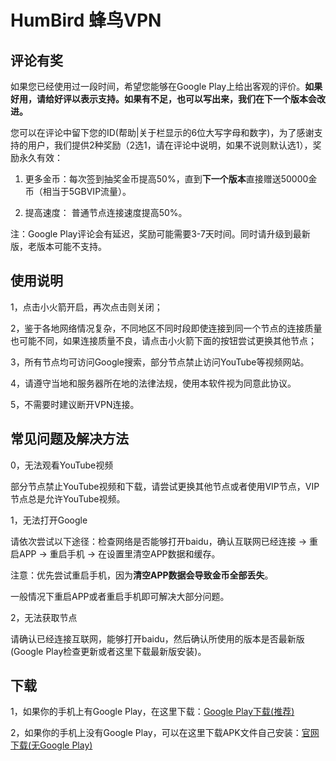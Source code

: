 # HumBird 蜂鸟VPN

## 评论有奖

如果您已经使用过一段时间，希望您能够在Google Play上给出客观的评价。**如果好用，请给好评以表示支持。如果有不足，也可以写出来，我们在下一个版本会改进。**

您可以在评论中留下您的ID(帮助|关于栏显示的6位大写字母和数字)，为了感谢支持的用户，我们提供2种奖励（2选1，请在评论中说明，如果不说则默认选1），奖励永久有效：

1. 更多金币：每次签到抽奖金币提高50%，直到**下一个版本**直接赠送50000金币（相当于5GBVIP流量）。

2. 提高速度： 普通节点连接速度提高50%。

注：Google Play评论会有延迟，奖励可能需要3-7天时间。同时请升级到最新版，老版本可能不支持。


## 使用说明

1，点击小火箭开启，再次点击则关闭；

2，鉴于各地网络情况复杂，不同地区不同时段即使连接到同一个节点的连接质量也可能不同，如果连接质量不良，请点击小火箭下面的按钮尝试更换其他节点；

3，所有节点均可访问Google搜索，部分节点禁止访问YouTube等视频网站。

4，请遵守当地和服务器所在地的法律法规，使用本软件视为同意此协议。

5，不需要时建议断开VPN连接。


## 常见问题及解决方法

0，无法观看YouTube视频

部分节点禁止YouTube视频和下载，请尝试更换其他节点或者使用VIP节点，VIP节点总是允许YouTube视频。

1，无法打开Google

请依次尝试以下途径：检查网络是否能够打开baidu，确认互联网已经连接 -> 重启APP -> 重启手机 -> 在设置里清空APP数据和缓存。

注意：优先尝试重启手机，因为**清空APP数据会导致金币全部丢失**。

一般情况下重启APP或者重启手机即可解决大部分问题。

2，无法获取节点

请确认已经连接互联网，能够打开baidu，然后确认所使用的版本是否最新版(Google Play检查更新或者这里下载最新版安装)。


## 下载

1，如果你的手机上有Google Play，在这里下载：[Google Play下载(推荐)](https://play.google.com/store/apps/details?id=com.young.ss)

2，如果你的手机上没有Google Play，可以在这里下载APK文件自己安装：[官网下载(无Google Play)](https://github.com/freessservice/HumBird/releases/download/v1.8.6/Humbird-1.8.6.apk)
